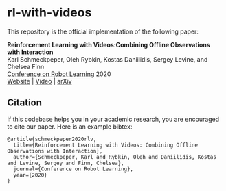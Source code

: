 # rl-with-videos

This repository is the official implementation of the following paper:

**Reinforcement Learning with Videos:Combining Offline Observations with Interaction**<br/>
Karl Schmeckpeper, Oleh Rybkin, Kostas Daniilidis, Sergey Levine, and Chelsea Finn <br/>
[Conference on Robot Learning](https://www.robot-learning.org/) 2020 <br/>
[Website](https://sites.google.com/view/rl-with-videos) | [Video](https://www.youtube.com/watch?v=aIWr4fhzPFA) | [arXiv](https://arxiv.org/abs/2011.06507)



## Citation
If this codebase helps you in your academic research, you are encouraged to cite our paper. Here is an example bibtex:
```
@article{schmeckpeper2020rlv,
  title={Reinforcement Learning with Videos: Combining Offline Observations with Interaction},
  author={Schmeckpeper, Karl and Rybkin, Oleh and Daniilidis, Kostas and Levine, Sergey and Finn, Chelsea},
  journal={Conference on Robot Learning},
  year={2020}
}
```



